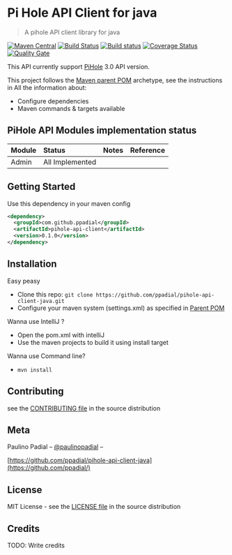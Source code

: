 # Pi Hole API Client for java
> A pihole API client library for java

[![Maven Central](https://img.shields.io/maven-central/v/com.github.ppadial/pihole-api-client.svg?label=Maven%20Central)](https://search.maven.org/#search%7Cga%7C1%7Cg%3A%22com.github.ppadial%22%20AND%20a%3A%22pihole-api-client%22)
[![Build Status](https://travis-ci.org/ppadial/pihole-api-client-java.svg?branch=master)]((https://travis-ci.org/ppadial/pihole-api-client-java.svg?branch=master)](https://travis-ci.org/ppadial/pihole-api-client-java))
[![Build status](https://ci.appveyor.com/api/projects/status/oho4oukq03qp6yt4/branch/master?svg=true)](https://ci.appveyor.com/project/ppadial/pihole-api-client-java/branch/master)
[![Coverage Status](https://coveralls.io/repos/github/ppadial/pihole-api-client-java/badge.svg?branch=master)](https://coveralls.io/github/ppadial/pihole-api-client-java?branch=master)
[![Quality Gate](https://sonarcloud.io/api/badges/gate?key=com.github.ppadial%3Apihole-api-client)](https://sonarcloud.io/dashboard?id=com.github.ppadial%3Apihole-api-client)

This API currently support [PiHole](https://pi-hole.net/) 3.0 API version.

This project follows the [Maven parent POM](https://github.com/ppadial/parent-pom) archetype, see the instructions in 
All the information about:
* Configure dependencies
* Maven commands & targets available

## PiHole API Modules implementation status
| Module          | Status          | Notes | Reference |
| :---            | :----           | :---        | :--- |
| Admin           | All Implemented | | |

## Getting Started
Use this dependency in your maven config
```xml
<dependency>
  <groupId>com.github.ppadial</groupId>
  <artifactId>pihole-api-client</artifactId>
  <version>0.1.0</version>
</dependency>
```

## Installation
Easy peasy
* Clone this repo: `git clone https://github.com/ppadial/pihole-api-client-java.git`
* Configure your maven system (settings.xml) as specified in [Parent POM](https://github.com/ppadial/parent-pom)

Wanna use IntelliJ ?
* Open the pom.xml with intelliJ
* Use the maven projects to build it using install target

Wanna use Command line?
* `mvn install`

## Contributing
see the [CONTRIBUTING file](CONTRIBUTING.md) in the source distribution

## Meta

Paulino Padial – [@paulinopadial](https://twitter.com/paulinopadial) – 

[https://github.com/ppadial/pihole-api-client-java](https://github.com/ppadial/)


## License

MIT License - see the [LICENSE file](LICENSE) in the source distribution

## Credits

TODO: Write credits


